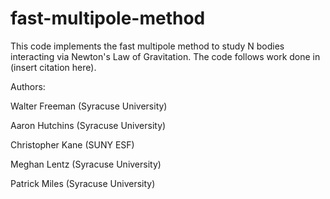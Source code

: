 # fast-multipole-method

This code implements the fast multipole method to study N bodies interacting via Newton's Law of Gravitation. The code follows work done in (insert citation here).

Authors:

Walter Freeman (Syracuse University)

Aaron Hutchins (Syracuse University)

Christopher Kane (SUNY ESF)

Meghan Lentz (Syracuse University)

Patrick Miles (Syracuse University)

